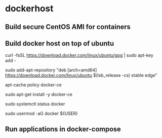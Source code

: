 # dockerhost

## Build secure CentOS AMI for containers


## Build docker host on top of ubuntu

curl -fsSL https://download.docker.com/linux/ubuntu/gpg | sudo apt-key add -

sudo add-apt-repository "deb [arch=amd64] https://download.docker.com/linux/ubuntu $(lsb_release -cs) stable edge"

apt-cache policy docker-ce

sudo apt-get install -y docker-ce

sudo systemctl status docker

sudo usermod -aG docker ${USER}

## Run applications in docker-compose
